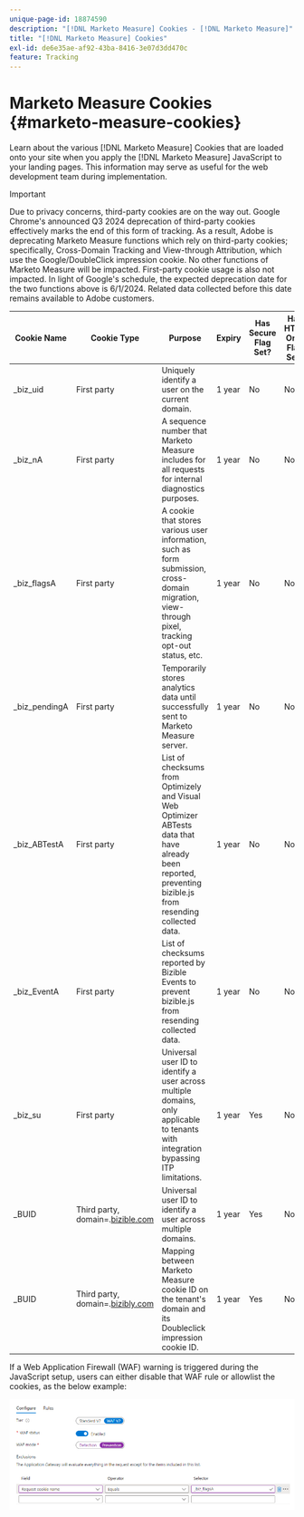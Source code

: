 ```yaml
---
unique-page-id: 18874590
description: "[!DNL Marketo Measure] Cookies - [!DNL Marketo Measure]"
title: "[!DNL Marketo Measure] Cookies"
exl-id: de6e35ae-af92-43ba-8416-3e07d3dd470c
feature: Tracking
---
```

# Marketo Measure Cookies {#marketo-measure-cookies}

Learn about the various [!DNL Marketo Measure] Cookies that are loaded onto your site when you apply the [!DNL Marketo Measure] JavaScript to your landing pages. This information may serve as useful for the web development team during implementation.

>[!IMPORTANT]
>
>Due to privacy concerns, third-party cookies are on the way out. Google Chrome's announced Q3 2024 deprecation of third-party cookies effectively marks the end of this form of tracking. As a result, Adobe is deprecating Marketo Measure functions which rely on third-party cookies; specifically, Cross-Domain Tracking and View-through Attribution, which use the Google/DoubleClick impression cookie. No other functions of Marketo Measure will be impacted. First-party cookie usage is also not impacted. In light of Google's schedule, the expected deprecation date for the two functions above is 6/1/2024. Related data collected before this date remains available to Adobe customers.

<table>
<thead>
  <tr>
    <th>Cookie Name</th>
    <th>Cookie Type</th>
    <th>Purpose</th>
    <th>Expiry</th>
    <th>Has Secure Flag Set?<br></th>
    <th>Has HTTP Only Flag Set?</th>
    <th>Cookie Setter</th>
  </tr>
</thead>
<tbody>
  <tr>
    <td>_biz_uid</td>
    <td>First party</td>
    <td>Uniquely identify a user on the current domain.</td>
    <td>1 year</td>
    <td>No</td>
    <td>No</td>
    <td>bizible.js</td>
  </tr>
  <tr>
    <td>_biz_nA</td>
    <td>First party</td>
    <td>A sequence number that Marketo Measure includes for all requests for internal diagnostics purposes.</td>
    <td>1 year</td>
    <td>No</td>
    <td>No</td>
    <td>bizible.js</td>
  </tr>
  <tr>
    <td>_biz_flagsA</td>
    <td>First party</td>
    <td>A cookie that stores various user information, such as form submission, cross-domain migration, view-through pixel, tracking opt-out status, etc.</td>
    <td>1 year</td>
    <td>No</td>
    <td>No</td>
    <td>bizible.js</td>
  </tr>
  <tr>
    <td>_biz_pendingA</td>
    <td>First party</td>
    <td>Temporarily stores analytics data until successfully sent to Marketo Measure server.</td>
    <td>1 year</td>
    <td>No</td>
    <td>No</td>
    <td>bizible.js</td>
  </tr>
  <tr>
    <td>_biz_ABTestA</td>
    <td>First party</td>
    <td>List of checksums from Optimizely and Visual Web Optimizer ABTests data that have already been reported, preventing bizible.js from resending collected data.</td>
    <td>1 year</td>
    <td>No</td>
    <td>No</td>
    <td>bizible.js</td>
  </tr>
  <tr>
    <td>_biz_EventA</td>
    <td>First party</td>
    <td>List of checksums reported by Bizible Events to prevent bizible.js from resending collected data.</td>
    <td>1 year</td>
    <td>No</td>
    <td>No</td>
    <td>bizible.js</td>
  </tr>
  <tr>
    <td>_biz_su</td>
    <td>First party</td>
    <td>Universal user ID to identify a user across multiple domains, only applicable to tenants with integration bypassing ITP limitations.</td>
    <td>1 year</td>
    <td>Yes</td>
    <td>No</td>
    <td>Edgecast</td>
  </tr>
  <tr>
    <td>_BUID</td>
    <td>Third party, domain=.<a href="https://business.adobe.com/products/marketo/bizible.html">bizible.com</a></td>
    <td>Universal user ID to identify a user across multiple domains.</td>
    <td>1 year</td>
    <td>Yes</td>
    <td>No</td>
    <td>Edgecast</td>
  </tr>
  <tr>
    <td>_BUID</td>
    <td>Third party, domain=.<a href="http://bizibly.com/">bizibly.com</a></td>
    <td>Mapping between Marketo Measure cookie ID on the tenant's domain and its Doubleclick impression cookie ID.</td>
    <td>1 year</td>
    <td>Yes</td>
    <td>No</td>
    <td>Edgecast</td>
  </tr>
</tbody>
</table>

If a Web Application Firewall (WAF) warning is triggered during the JavaScript setup, users can either disable that WAF rule or allowlist the cookies, as the below example:

![](assets/marketo-measure-cookies-1.png)

